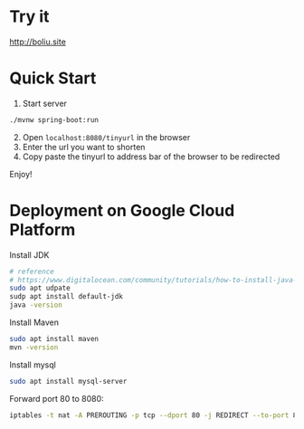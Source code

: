 # Try it
http://boliu.site

# Quick Start

1. Start server
```bash
./mvnw spring-boot:run
```
2. Open `localhost:8080/tinyurl` in the browser
3. Enter the url you want to shorten
4. Copy paste the tinyurl to address bar of the browser to be redirected

Enjoy!

# Deployment on Google Cloud Platform
Install JDK
```bash
# reference
# https://www.digitalocean.com/community/tutorials/how-to-install-java-with-apt-on-ubuntu-18-04
sudo apt udpate
sudp apt install default-jdk
java -version
```

Install Maven
```bash
sudo apt install maven
mvn -version
```

Install mysql
```bash
sudo apt install mysql-server
```

Forward port 80 to 8080: 
```bash
iptables -t nat -A PREROUTING -p tcp --dport 80 -j REDIRECT --to-port 8080
```